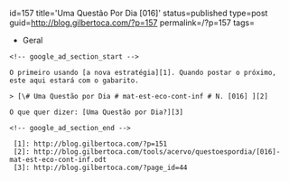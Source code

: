 id=157
title='Uma Questão Por Dia [016]'
status=published
type=post
guid=http://blog.gilbertoca.com/?p=157
permalink=/?p=157
tags=
  - Geral
~~~~~~
<!-- google_ad_section_start -->

O primeiro usando [a nova estratégia][1]. Quando postar o próximo, este aqui estará com o gabarito.

> [\# Uma Questão por Dia # mat-est-eco-cont-inf # N. [016] ][2]

O que quer dizer: [Uma Questão por Dia?][3]

<!-- google_ad_section_end -->

 [1]: http://blog.gilbertoca.com/?p=151
 [2]: http://blog.gilbertoca.com/tools/acervo/questoespordia/[016]-mat-est-eco-cont-inf.odt
 [3]: http://blog.gilbertoca.com/?page_id=44